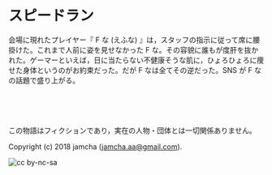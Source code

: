 

# スピードラン

会場に現れたプレイヤー『 F な (えふな) 』は，スタッフの指示に従って席に腰掛けた。これまで人前に姿を見せなかった F な。その容貌に誰もが度肝を抜かれた。ゲーマーといえば，日に当たらない不健康そうな肌に，ひょろひょろに痩せた身体というのがお約束だった。だが F なは全てその逆だった。SNS が F なの話題で盛り上がる。  

<br>  
<br>  

<br>  

この物語はフィクションであり，実在の人物・団体とは一切関係ありません。  

Copyright (c) 2018 jamcha (jamcha.aa@gmail.com).  

![cc by-nc-sa](https://i.creativecommons.org/l/by-nc-sa/4.0/88x31.png)  


